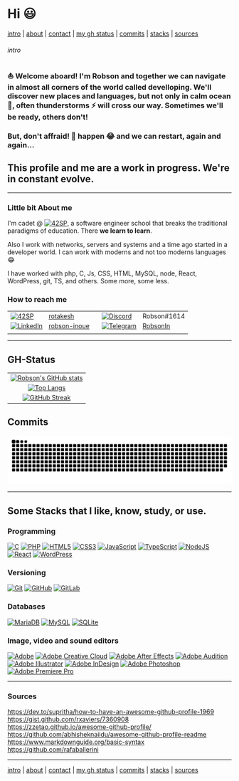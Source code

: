 <!-- cmd + shift + v to open view of MD -->
<!-- cmd + k -> v to open view in split mode -->


# Hi :smiley:

[intro](#intro) | [about](#little-bit-about-me) | [contact](#how-to-reach-me) | [my gh status](#gh-status) | [commits](#commits) | [stacks](#some-stacks-that-i-like-know-study-or-use) | [sources](#sources)

###### intro

### :boat: Welcome aboard! I'm Robson and together we can navigate in almost all corners of the world called develloping. We'll discover new places and languages, but not only in calm ocean :ocean:, often thunderstorms :zap: will cross our way. Sometimes we'll be ready, others don't!

### But, don't affraid! :hankey: happen :joy: and we can restart, again and again...

## This profile and me are a work in progress. We're in constant evolve.

---

### Little bit **About me**

I'm cadet @ [![42SP](https://img.shields.io/static/v1?label=&message=SP&color=blueviolet&logo=42&style=)](https://42.fr/en/network-42/), a software engineer school that breaks the traditional paradigms of education. There **we learn to learn**. 

Also I work with networks, servers and systems and a time ago started in a developer world. I can work with moderns and not too moderns languages :joy:

I have worked with php, C, Js, CSS, HTML, MySQL, node, React, WordPress, git, TS, and others. Some more, some less.

### How to reach me

||||||
| --- | --- | --- | --- | --- |
| [![42SP](https://img.shields.io/static/v1?label=&message=SaoPaulo&color=blueviolet&logo=42&style=for-the-badge)](https://profile.intra.42.fr/users/rotakesh) | [rotakesh](https://profile.intra.42.fr/users/rotakesh) | | [![Discord](https://img.shields.io/badge/DISCORD-%237289DA.svg?style=for-the-badge&logo=discord&logoColor=white)](https://discord.com) | Robson#1614 |
| [![LinkedIn](https://img.shields.io/badge/linkedin-%230077B5.svg?style=for-the-badge&logo=linkedin&logoColor=white)](https://br.linkedin.com/in/robson-inoue) | [robson-inoue](https://br.linkedin.com/in/robson-inoue) | | [![Telegram](https://img.shields.io/badge/Telegram-2CA5E0?style=for-the-badge&logo=telegram&logoColor=white)](https://t.me/RobsonIn) | [RobsonIn](https://t.me/RobsonIn) |
||||||

---

## GH-Status

||
| :---: |
| [![Robson's GitHub stats](https://github-readme-stats.vercel.app/api?username=robsoninoue&count_private=true&show_icons=true&theme=tokyonight&bg_color=DEG,200244,000000)](https://github.com/anuraghazra/github-readme-stats) |
| [![Top Langs](https://github-readme-stats.vercel.app/api/top-langs/?username=robsoninoue&layout=compact&theme=tokyonight&bg_color=DEG,200244,000000&langs_count=10)](https://github.com/anuraghazra/github-readme-stats) |
| [![GitHub Streak](https://github-readme-streak-stats.herokuapp.com/?user=robsoninoue&theme=tokyonight&background=200244)](https://git.io/streak-stats) |


## Commits

[![Snake animation](https://github.com/robsoninoue/robsoninoue/blob/output/github-contribution-grid-snake.svg)](https://github.com/robsoninoue)

---

## Some Stacks that I like, know, study, or use.

### Programming

[![C](https://img.shields.io/badge/c-%2300599C.svg?style=for-the-badge&logo=c&logoColor=white)](htttps://github.com/robsoninoue)
[![PHP](https://img.shields.io/badge/php-%23777BB4.svg?style=for-the-badge&logo=php&logoColor=white)](htttps://github.com/robsoninoue)
[![HTML5](https://img.shields.io/badge/html5-%23E34F26.svg?style=for-the-badge&logo=html5&logoColor=white)](htttps://github.com/robsoninoue)
[![CSS3](https://img.shields.io/badge/css3-%231572B6.svg?style=for-the-badge&logo=css3&logoColor=white)](htttps://github.com/robsoninoue)
[![JavaScript](https://img.shields.io/badge/javascript-%23323330.svg?style=for-the-badge&logo=javascript&logoColor=%23F7DF1E)](htttps://github.com/robsoninoue)
[![TypeScript](https://img.shields.io/badge/typescript-%23007ACC.svg?style=for-the-badge&logo=typescript&logoColor=white)](htttps://github.com/robsoninoue)
[![NodeJS](https://img.shields.io/badge/node.js-6DA55F?style=for-the-badge&logo=node.js&logoColor=white)](htttps://github.com/robsoninoue)
[![React](https://img.shields.io/badge/react-%2320232a.svg?style=for-the-badge&logo=react&logoColor=%2361DAFB)](htttps://github.com/robsoninoue)
[![WordPress](https://img.shields.io/badge/WordPress-%23117AC9.svg?style=for-the-badge&logo=WordPress&logoColor=white)](htttps://github.com/robsoninoue)

### Versioning

[![Git](https://img.shields.io/badge/git-%23F05033.svg?style=for-the-badge&logo=git&logoColor=white)](htttps://github.com/robsoninoue)
[![GitHub](https://img.shields.io/badge/github-%23121011.svg?style=for-the-badge&logo=github&logoColor=white)](htttps://github.com/robsoninoue)
[![GitLab](https://img.shields.io/badge/gitlab-%23181717.svg?style=for-the-badge&logo=gitlab&logoColor=white)](htttps://github.com/robsoninoue)

### Databases

[![MariaDB](https://img.shields.io/badge/MariaDB-003545?style=for-the-badge&logo=mariadb&logoColor=white)](htttps://github.com/robsoninoue)
[![MySQL](https://img.shields.io/badge/mysql-%2300f.svg?style=for-the-badge&logo=mysql&logoColor=white)](htttps://github.com/robsoninoue)
[![SQLite](https://img.shields.io/badge/sqlite-%2307405e.svg?style=for-the-badge&logo=sqlite&logoColor=white)](htttps://github.com/robsoninoue)

### Image, video and sound editors

[![Adobe](https://img.shields.io/badge/adobe-%23FF0000.svg?style=for-the-badge&logo=adobe&logoColor=white)](htttps://github.com/robsoninoue)
[![Adobe Creative Cloud](https://img.shields.io/badge/Adobe%20Creative%20Cloud-DA1F26.svg?style=for-the-badge&logo=Adobe%20Creative%20Cloud&logoColor=white)](htttps://github.com/robsoninoue)
[![Adobe After Effects](https://img.shields.io/badge/Adobe%20After%20Effects-9999FF.svg?style=for-the-badge&logo=Adobe%20After%20Effects&logoColor=white)](htttps://github.com/robsoninoue)
[![Adobe Audition](https://img.shields.io/badge/Adobe%20Audition-9999FF.svg?style=for-the-badge&logo=Adobe%20Audition&logoColor=white)](htttps://github.com/robsoninoue)
[![Adobe Illustrator](https://img.shields.io/badge/adobe%20illustrator-%23FF9A00.svg?style=for-the-badge&logo=adobe%20illustrator&logoColor=white)](htttps://github.com/robsoninoue)
[![Adobe InDesign](https://img.shields.io/badge/Adobe%20InDesign-49021F?style=for-the-badge&logo=adobeindesign&logoColor=white)](htttps://github.com/robsoninoue)
[![Adobe Photoshop](https://img.shields.io/badge/adobe%20photoshop-%2331A8FF.svg?style=for-the-badge&logo=adobe%20photoshop&logoColor=white)](htttps://github.com/robsoninoue)
[![Adobe Premiere Pro](https://img.shields.io/badge/Adobe%20Premiere%20Pro-9999FF.svg?style=for-the-badge&logo=Adobe%20Premiere%20Pro&logoColor=white)](htttps://github.com/robsoninoue)

---

### Sources

https://dev.to/supritha/how-to-have-an-awesome-github-profile-1969  
https://gist.github.com/rxaviers/7360908  
https://zzetao.github.io/awesome-github-profile/  
https://github.com/abhisheknaiidu/awesome-github-profile-readme  
https://www.markdownguide.org/basic-syntax
https://github.com/rafaballerini

---

[intro](#intro) | [about](#little-bit-about-me) | [contact](#how-to-reach-me) | [my gh status](#gh-status) | [commits](#commits) | [stacks](#some-stacks-that-i-like-know-study-or-use) | [sources](#sources)

<!-- [![Readme Card](https://github-readme-stats.vercel.app/api/pin/?username=robsoninoue&repo=moveit&theme=tokyonight&bg_color=DEG,200244,000000)](https://github.com/anuraghazra/github-readme-stats) -->

<!--
**robsoninoue/robsoninoue** is a ✨ _special_ ✨ repository because its `README.md` (this file) appears on your GitHub profile.

Here are some ideas to get you started:

- 🔭 I’m currently working on ...
- 🌱 I’m currently learning ...
- 👯 I’m looking to collaborate on ...
- 🤔 I’m looking for help with ...
- 💬 Ask me about ...
- 📫 How to reach me: ...
- 😄 Pronouns: ...
- ⚡ Fun fact: ...

### Programming

[![SASS](https://img.shields.io/badge/SASS-hotpink.svg?style=for-the-badge&logo=SASS&logoColor=white)](htttps://github.com/robsoninoue)
[![Express.js](https://img.shields.io/badge/express.js-%23404d59.svg?style=for-the-badge&logo=express&logoColor=%2361DAFB)](htttps://github.com/robsoninoue)
[![Next JS](https://img.shields.io/badge/Next-black?style=for-the-badge&logo=next.js&logoColor=white)](htttps://github.com/robsoninoue)
[![Prisma](https://img.shields.io/badge/Prisma-3982CE?style=for-the-badge&logo=Prisma&logoColor=white)](htttps://github.com/robsoninoue)
[![Arduino](https://img.shields.io/badge/-Arduino-00979D?style=for-the-badge&logo=Arduino&logoColor=white)](htttps://github.com/robsoninoue)
[![JWT](https://img.shields.io/badge/JWT-black?style=for-the-badge&logo=JSON%20web%20tokens)](htttps://github.com/robsoninoue)
[![NPM](https://img.shields.io/badge/NPM-%23000000.svg?style=for-the-badge&logo=npm&logoColor=white)](htttps://github.com/robsoninoue)
[![Yarn](https://img.shields.io/badge/yarn-%232C8EBB.svg?style=for-the-badge&logo=yarn&logoColor=white)](htttps://github.com/robsoninoue)
[![Insomnia](https://img.shields.io/badge/Insomnia-black?style=for-the-badge&logo=insomnia&logoColor=5849BE)](htttps://github.com/robsoninoue)
[![Postman](https://img.shields.io/badge/Postman-FF6C37?style=for-the-badge&logo=postman&logoColor=white)](htttps://github.com/robsoninoue)
[![Markdown](https://img.shields.io/badge/markdown-%23000000.svg?style=for-the-badge&logo=markdown&logoColor=white)](htttps://github.com/robsoninoue)

### Deploy

[![Apache](https://img.shields.io/badge/apache-%23D42029.svg?style=for-the-badge&logo=apache&logoColor=white)](htttps://github.com/robsoninoue)
[![Heroku](https://img.shields.io/badge/heroku-%23430098.svg?style=for-the-badge&logo=heroku&logoColor=white)](htttps://github.com/robsoninoue)
[![Vercel](https://img.shields.io/badge/vercel-%23000000.svg?style=for-the-badge&logo=vercel&logoColor=white)](htttps://github.com/robsoninoue)

### Code editors

[![Vim](https://img.shields.io/badge/VIM-%2311AB00.svg?style=for-the-badge&logo=vim&logoColor=white)](htttps://github.com/robsoninoue)
[![Visual Studio Code](https://img.shields.io/badge/Visual%20Studio%20Code-0078d7.svg?style=for-the-badge&logo=visual-studio-code&logoColor=white)](htttps://github.com/robsoninoue)
[![Xcode](https://img.shields.io/badge/Xcode-007ACC?style=for-the-badge&logo=Xcode&logoColor=white)](htttps://github.com/robsoninoue)

### Systems

[![Mac OS](https://img.shields.io/badge/mac%20os-000000?style=for-the-badge&logo=macos&logoColor=F0F0F0)](htttps://github.com/robsoninoue)
[![Android](https://img.shields.io/badge/Android-3DDC84?style=for-the-badge&logo=android&logoColor=white)](htttps://github.com/robsoninoue)
[![Docker](https://img.shields.io/badge/docker-%230db7ed.svg?style=for-the-badge&logo=docker&logoColor=white)](htttps://github.com/robsoninoue)
[![Linux](https://img.shields.io/badge/Linux-FCC624?style=for-the-badge&logo=linux&logoColor=black)](htttps://github.com/robsoninoue)
[![Cent OS](https://img.shields.io/badge/cent%20os-002260?style=for-the-badge&logo=centos&logoColor=F0F0F0)](htttps://github.com/robsoninoue)
[![Debian](https://img.shields.io/badge/Debian-D70A53?style=for-the-badge&logo=debian&logoColor=white)](htttps://github.com/robsoninoue)
[![Red Hat](https://img.shields.io/badge/Red%20Hat-EE0000?style=for-the-badge&logo=redhat&logoColor=white)](htttps://github.com/robsoninoue)
[![Ubuntu](https://img.shields.io/badge/Ubuntu-E95420?style=for-the-badge&logo=ubuntu&logoColor=white)](htttps://github.com/robsoninoue)
[![Windows](https://img.shields.io/badge/Windows-0078D6?style=for-the-badge&logo=windows&logoColor=white)](htttps://github.com/robsoninoue)
[![Windows 95](https://img.shields.io/badge/Windows%2095-008484?style=for-the-badge&logo=windows95&logoColor=white)](htttps://github.com/robsoninoue)
[![Windows XP](https://img.shields.io/badge/Windows%20xp-003399?style=for-the-badge&logo=windowsxp&logoColor=white)](htttps://github.com/robsoninoue)

### Image, video and sound editors
[![Blender](https://img.shields.io/badge/blender-%23F5792A.svg?style=for-the-badge&logo=blender&logoColor=white)](htttps://github.com/robsoninoue)
[![Inkscape](https://img.shields.io/badge/Inkscape-e0e0e0?style=for-the-badge&logo=inkscape&logoColor=080A13)](htttps://github.com/robsoninoue)

### Office

[![Microsoft Office](https://img.shields.io/badge/Microsoft_Office-D83B01?style=for-the-badge&logo=microsoft-office&logoColor=white)](htttps://github.com/robsoninoue)
[![Microsoft Excel](https://img.shields.io/badge/Microsoft_Excel-217346?style=for-the-badge&logo=microsoft-excel&logoColor=white)](htttps://github.com/robsoninoue)
[![Microsoft PowerPoint](https://img.shields.io/badge/Microsoft_PowerPoint-B7472A?style=for-the-badge&logo=microsoft-powerpoint&logoColor=white)](htttps://github.com/robsoninoue)
[![Microsoft Word](https://img.shields.io/badge/Microsoft_Word-2B579A?style=for-the-badge&logo=microsoft-word&logoColor=white)](htttps://github.com/robsoninoue)
[![Google Drive](https://img.shields.io/badge/Google%20Drive-4285F4?style=for-the-badge&logo=googledrive&logoColor=white)](htttps://github.com/robsoninoue)
[![Notion](https://img.shields.io/badge/Notion-%23000000.svg?style=for-the-badge&logo=notion&logoColor=white)](htttps://github.com/robsoninoue)
[![Trello](https://img.shields.io/badge/Trello-%23026AA7.svg?style=for-the-badge&logo=Trello&logoColor=white)](htttps://github.com/robsoninoue)

### Learn

[![FreeCodeCamp](https://img.shields.io/badge/Freecodecamp-%23123.svg?&style=for-the-badge&logo=freecodecamp&logoColor=green)](htttps://github.com/robsoninoue)
[![GeeksForGeeks](https://img.shields.io/badge/GeeksforGeeks-gray?style=for-the-badge&logo=geeksforgeeks&logoColor=35914c)](htttps://github.com/robsoninoue)


### Social

[![Discord](https://img.shields.io/badge/%3CServer%3E-%237289DA.svg?style=for-the-badge&logo=discord&logoColor=white)](htttps://github.com/robsoninoue)
[![Gmail](https://img.shields.io/badge/Gmail-D14836?style=for-the-badge&logo=gmail&logoColor=white)](htttps://github.com/robsoninoue)
[![Google Meet](https://img.shields.io/badge/Google%20Meet-00897B?style=for-the-badge&logo=google-meet&logoColor=white)](htttps://github.com/robsoninoue)
[![Instagram](https://img.shields.io/badge/Instagram-%23E4405F.svg?style=for-the-badge&logo=Instagram&logoColor=white)](htttps://github.com/robsoninoue)
[![LinkedIn](https://img.shields.io/badge/linkedin-%230077B5.svg?style=for-the-badge&logo=linkedin&logoColor=white)](htttps://github.com/robsoninoue)
[![Slack](https://img.shields.io/badge/Slack-4A154B?style=for-the-badge&logo=slack&logoColor=white)](htttps://github.com/robsoninoue)
[![Telegram](https://img.shields.io/badge/Telegram-2CA5E0?style=for-the-badge&logo=telegram&logoColor=white)](htttps://github.com/robsoninoue)
[![WhatsApp](https://img.shields.io/badge/WhatsApp-25D366?style=for-the-badge&logo=whatsapp&logoColor=white)](htttps://github.com/robsoninoue)
[![YouTube](https://img.shields.io/badge/YouTube-%23FF0000.svg?style=for-the-badge&logo=YouTube&logoColor=white)](htttps://github.com/robsoninoue)
[![Zoom](https://img.shields.io/badge/Zoom-2D8CFF?style=for-the-badge&logo=zoom&logoColor=white)](htttps://github.com/robsoninoue)

### Brands

[![Apple](https://img.shields.io/badge/Apple-%23000000.svg?style=for-the-badge&logo=apple&logoColor=white)](htttps://github.com/robsoninoue)
[![Google](https://img.shields.io/badge/google-4285F4?style=for-the-badge&logo=google&logoColor=white)](htttps://github.com/robsoninoue)
[![Microsoft](https://img.shields.io/badge/Microsoft-0078D4?style=for-the-badge&logo=microsoft&logoColor=white)](htttps://github.com/robsoninoue)
[![Samsung](https://img.shields.io/badge/Samsung-%231428A0.svg?style=for-the-badge&logo=samsung&logoColor=white)](htttps://github.com/robsoninoue)
[![Ubiquiti](https://img.shields.io/badge/ubiquiti-%230559C9.svg?style=for-the-badge&logo=ubiquiti&logoColor=white)](htttps://github.com/robsoninoue)

### General

[![Spotify](https://img.shields.io/badge/Spotify-1ED760?style=for-the-badge&logo=spotify&logoColor=white)](htttps://github.com/robsoninoue)
[![Uber](https://img.shields.io/badge/Uber-%23000000.svg?style=for-the-badge&logo=Uber&logoColor=white)](htttps://github.com/robsoninoue)

-->

